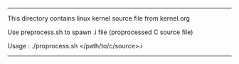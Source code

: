 
---------------------------------------------
This directory contains linux kernel source file from kernel.org

Use preprocess.sh to spawn .i file (proprocessed C source file)

Usage : ./proprocess.sh </path/to/c/source>.i

---------------------------------------------
